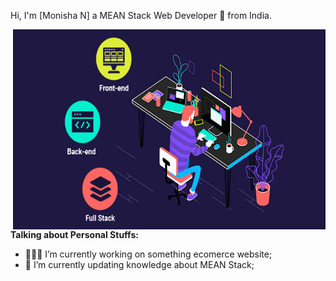 


Hi, I'm [Monisha N] a  MEAN Stack Web Developer 🚀 from India.

  <img align="right" alt="GIF" src="https://github.com/Monisha1201/Monisha1201/blob/master/meanstack.gif?raw=true" width="500" height="320" />
  
**Talking about Personal Stuffs:**

- 👨🏽‍💻 I’m currently working on something ecomerce website;
- 🌱 I’m currently updating knowledge about MEAN Stack; 


